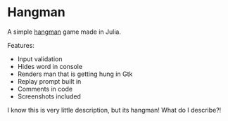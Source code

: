# Hangman
A simple [hangman](https://en.wikipedia.org/wiki/Hangman_(game)) game made in Julia.

Features:
- Input validation
- Hides word in console
- Renders man that is getting hung in Gtk
- Replay prompt built in
- Comments in code
- Screenshots included

I know this is very little description, but its hangman! What do I describe?!

